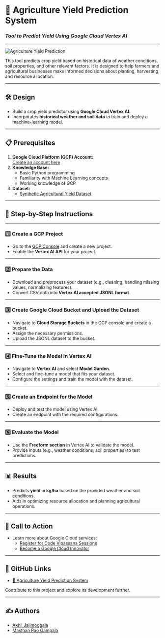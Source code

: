 # 🌾 **Agriculture Yield Prediction System**  
### *Tool to Predict Yield Using Google Cloud Vertex AI*

---

![Agriculture Yield Prediction](https://xifagroup.com/wp-content/uploads/2024/06/rice-bag.webp)

This tool predicts crop yield based on historical data of weather conditions, soil properties, and other relevant factors. It is designed to help farmers and agricultural businesses make informed decisions about planting, harvesting, and resource allocation.

---

## 🛠 **Design**

- Build a crop yield predictor using **Google Cloud Vertex AI**.  
- Incorporates **historical weather and soil data** to train and deploy a machine-learning model.  

---

## 📋 **Prerequisites**

1. **Google Cloud Platform (GCP) Account:**  
   [Create an account here](https://console.cloud.google.com/)  
2. **Knowledge Base:**  
   - Basic Python programming  
   - Familiarity with Machine Learning concepts  
   - Working knowledge of GCP  
3. **Dataset:**  
   - [Synthetic Agricultural Yield Dataset](https://www.kaggle.com/datasets/blueloki/synthetic-agricultural-yield-prediction-dataset?resource=download)  

---

## 📝 **Step-by-Step Instructions**

---

### 1️⃣ **Create a GCP Project**  
   - Go to the [GCP Console](https://console.cloud.google.com/) and create a new project.  
   - Enable the **Vertex AI API** for your project.

---

### 2️⃣ **Prepare the Data**  
   - Download and preprocess your dataset (e.g., cleaning, handling missing values, normalizing features).  
   - Convert CSV data into **Vertex AI accepted JSONL format**.

---

### 3️⃣ **Create Google Cloud Bucket and Upload the Dataset**  
   - Navigate to **Cloud Storage Buckets** in the GCP console and create a bucket.  
   - Assign the necessary permissions.  
   - Upload the JSONL dataset to the bucket.

---

### 4️⃣ **Fine-Tune the Model in Vertex AI**  
   - Navigate to **Vertex AI** and select **Model Garden**.  
   - Select and fine-tune a model that fits your dataset.  
   - Configure the settings and train the model with the dataset.

---

### 5️⃣ **Create an Endpoint for the Model**  
   - Deploy and test the model using Vertex AI.  
   - Create an endpoint with the required configurations.

---

### 6️⃣ **Evaluate the Model**  
   - Use the **Freeform section** in Vertex AI to validate the model.  
   - Provide inputs (e.g., weather conditions, soil properties) to test predictions.  

---

## 📊 **Results**

- Predicts **yield in kg/ha** based on the provided weather and soil conditions.  
- Aids in optimizing resource allocation and planning agricultural operations.

---

## 🎯 **Call to Action**

- Learn more about Google Cloud services:  
  - [Register for Code Vipassana Sessions](#)  
  - [Become a Google Cloud Innovator](https://cloud.google.com/innovators/)

---

## 🔗 **GitHub Links**

- [🌱 Agriculture Yield Prediction System](https://github.com/Akhil-jajimoggala/Agriculture-Yield-Prediction-System)

Contribute to this project and explore its development further.

---

## ✍️ **Authors**

- [Akhil Jajimoggala](https://www.linkedin.com/in/akhil-jajimoggala-125a4b24b/)
- [Masthan Rao Gampala](https://www.linkedin.com/in/masthan-rao-7383452a9/)
